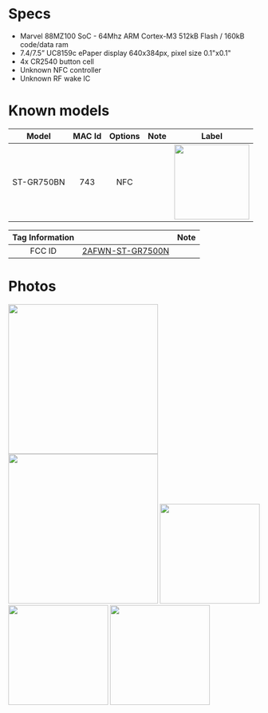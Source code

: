 # Specs #
* Marvel 88MZ100 SoC - 64Mhz ARM Cortex-M3 512kB Flash / 160kB code/data ram
* 7.4/7.5” UC8159c ePaper display 640x384px, pixel size 0.1"x0.1"
* 4x CR2540 button cell
* Unknown NFC controller
* Unknown RF wake IC

# Known models # 
Model | MAC Id | Options | Note | Label
:-------------------------:|:------:|:-----------------------:|:-------------------------:|:---------------------:
ST-GR750BN | 743 | NFC |  | <img width="150" src="https://github.com/jjwbruijn/OpenEPaperLink/assets/2544995/71abdf20-1f4d-45fc-878b-c3819d69af03">

 Tag Information                     |       | Note
:-------------------------:|:-------------------------:|:-------------------------:
FCC ID | [2AFWN-ST-GR7500N](https://fccid.io/2AFWN-ST-GR7500N)

# Photos #
<img width="300" src="https://github.com/jjwbruijn/OpenEPaperLink/assets/2544995/eea1aec3-4b3e-4086-85bc-ea57f2f03b9f6">
<img width="300" src="https://github.com/jjwbruijn/OpenEPaperLink/assets/2544995/59098cea-ded4-415f-83e7-3a45f83e49a1">
<img width="200" src="https://github.com/jjwbruijn/OpenEPaperLink/assets/2544995/648b75e1-7711-4033-b5d4-b8f5342731a8">
<br/>
<img width="200" src="https://github.com/jjwbruijn/OpenEPaperLink/assets/2544995/fbd360dd-376e-4b49-8a96-13c6e4f44ba5">
<img width="200" src="https://github.com/jjwbruijn/OpenEPaperLink/assets/2544995/959b1767-82ea-4a17-9239-d86a3d0fc98c">
<br/>